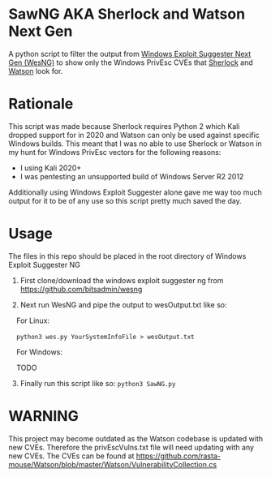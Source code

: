 # SawNG AKA Sherlock and Watson Next Gen
A python script to filter the output from [Windows Exploit Suggester Next Gen (WesNG)](https://github.com/bitsadmin/wesng) to show only the Windows PrivEsc CVEs that [Sherlock](https://github.com/rasta-mouse/Sherlock) and [Watson](https://github.com/rasta-mouse/Watson) look for.

# Rationale
This script was made because Sherlock requires Python 2 which Kali dropped support for in 2020 and Watson can only be used against specific Windows builds.
This meant that I was no able to use Sherlock or Watson in my hunt for Windows PrivEsc vectors for the following reasons:
  - I using Kali 2020+ 
  - I was pentesting an unsupported build of Windows Server R2 2012
  
Additionally using Windows Exploit Suggester alone gave me way too much output for it to be of any use so this script pretty much saved the day.

# Usage
The files in this repo should be placed in the root directory of Windows Exploit Suggester NG

1) First clone/download the windows exploit suggester ng from https://github.com/bitsadmin/wesng

2) Next run WesNG and pipe the output to wesOutput.txt like so:

&nbsp;&nbsp;&nbsp;&nbsp;For Linux:

&nbsp;&nbsp;&nbsp;&nbsp;`python3 wes.py YourSystemInfoFile > wesOutput.txt`

&nbsp;&nbsp;&nbsp;&nbsp;For Windows:
  
&nbsp;&nbsp;&nbsp;&nbsp;TODO

3) Finally run this script like so: 
`python3 SawNG.py` 

# WARNING
This project may become outdated as the Watson codebase is updated with new CVEs. Therefore the privEscVulns.txt file will need updating with any new CVEs. The CVEs can be found at https://github.com/rasta-mouse/Watson/blob/master/Watson/VulnerabilityCollection.cs
